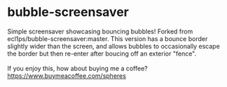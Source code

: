 # bubble-screensaver
Simple screensaver showcasing bouncing bubbles!
Forked from ecl1ps/bubble-screensaver:master.
This version has a bounce border slightly wider than the screen, and allows bubbles to occasionally escape the border but then re-enter after boucing off an exterior "fence".
<br /><br />
If you enjoy this, how about buying me a coffee?  https://www.buymeacoffee.com/spheres
